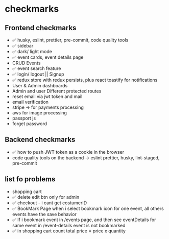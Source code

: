 # checkmarks

## Frontend checkmarks

* ✅ husky, eslint, prettier, pre-commit, code quality tools
* ✅ sidebar
* ✅ dark/ light mode
* ✅ event cards, event details page
* CRUD Events
* ✅ event search feature
* ✅ login/ logout || Signup
* ✅ redux store with redux persists, plus react toastify for notifications
* User & Admin dashboards
* Admin and user Different protected routes
* reset email via jwt token and mail
* email verification
* stripe -> for payments processing
* aws for image processing
* passport js
* forget password

## Backend checkmarks

* ✅ how to push JWT token as a cookie in the browser
* code quality tools on the backend -> eslint prettier, husky, lint-staged, pre-commit

## list fo problems

* shopping cart
* ✅ delete edit btn only for admin
* ✅ checkout - i cant get costumerID
* ✅ BookMark Page when i select bookmark icon for one event, all others events have the save behavior
* ✅ If i bookmark event in /events page, and then see eventDetails for same event in /event-details event is not bookmarked
* ✅ in shopping cart count total price = price x quantity
